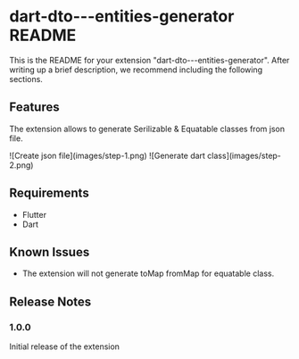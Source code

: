 # dart-dto---entities-generator README

This is the README for your extension "dart-dto---entities-generator". After writing up a brief description, we recommend including the following sections.

## Features

The extension allows to generate Serilizable & Equatable classes from json file.

\!\[Create json file\]\(images/step-1.png\)
\!\[Generate dart class\]\(images/step-2.png\)

## Requirements

- Flutter
- Dart

## Known Issues

- The extension will not generate toMap fromMap for equatable class.

## Release Notes

### 1.0.0

Initial release of the extension